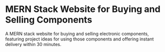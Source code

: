 # MERN Stack Website for Buying and Selling Components
A MERN stack website for buying and selling electronic components, featuring project ideas for using those components and offering instant delivery within 30 minutes.
